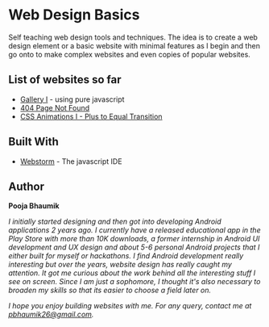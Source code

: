 # Web Design Basics

Self teaching web design tools and techniques. The idea is to create a web design element or a basic website with minimal features as I begin and then go onto to make complex websites and even copies of popular websites.

## List of websites so far
* [Gallery I](https://github.com/PoojaB26/web-design-basics/tree/master/gallery-basics) - using pure javascript
* [404 Page Not Found](https://github.com/PoojaB26/web-design-basics/tree/master/404-page) 
* [CSS Animations I - Plus to Equal Transition](https://github.com/PoojaB26/web-design-basics/tree/master/animations-plusToEqual)

## Built With

* [Webstorm](https://www.jetbrains.com/webstorm/) - The javascript IDE

## Author

**Pooja Bhaumik** 

*I initially started designing and then got into developing Android applications 2 years ago. I currently have a released educational app in the Play Store with more than 10K downloads, a former internship in Android UI development and UX design and about 5-6 personal Android projects that I either built for myself or hackathons. I find Android development really interesting but over the years, website design has really caught my attention. It got me curious about the work behind all the interesting stuff I see on screen. Since I am just a sophomore, I thought it's also necessary to broaden my skills so that its easier to choose a field later on.*

*I hope you enjoy building websites with me. For any query, contact me at pbhaumik26@gmail.com.*
